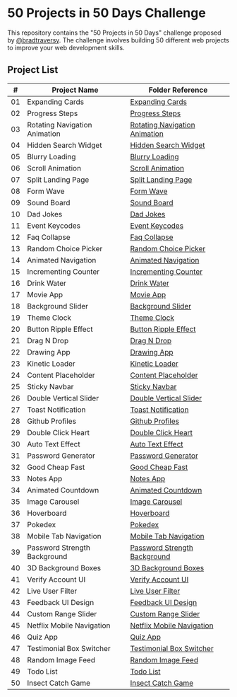 # 50 Projects in 50 Days Challenge

This repository contains the "50 Projects in 50 Days" challenge proposed by [@bradtraversy](https://github.com/bradtraversy). The challenge involves building 50 different web projects to improve your web development skills.

## Project List

| #   | Project Name                   | Folder Reference         |
| --- | ------------------------------ | ------------------------ |
| 01  | Expanding Cards                | [Expanding Cards](expanding-cards) |
| 02  | Progress Steps                 | [Progress Steps]() |
| 03  | Rotating Navigation Animation  | [Rotating Navigation Animation]() |
| 04  | Hidden Search Widget           | [Hidden Search Widget]() |
| 05  | Blurry Loading                 | [Blurry Loading]() |
| 06  | Scroll Animation               | [Scroll Animation]() |
| 07  | Split Landing Page             | [Split Landing Page]() |
| 08  | Form Wave                      | [Form Wave]() |
| 09  | Sound Board                    | [Sound Board]() |
| 10  | Dad Jokes                      | [Dad Jokes]() |
| 11  | Event Keycodes                 | [Event Keycodes]() |
| 12  | Faq Collapse                   | [Faq Collapse]() |
| 13  | Random Choice Picker           | [Random Choice Picker]() |
| 14  | Animated Navigation            | [Animated Navigation]() |
| 15  | Incrementing Counter           | [Incrementing Counter]() |
| 16  | Drink Water                    | [Drink Water]() |
| 17  | Movie App                      | [Movie App]() |
| 18  | Background Slider              | [Background Slider]() |
| 19  | Theme Clock                    | [Theme Clock]() |
| 20  | Button Ripple Effect           | [Button Ripple Effect]() |
| 21  | Drag N Drop                    | [Drag N Drop]() |
| 22  | Drawing App                    | [Drawing App]() |
| 23  | Kinetic Loader                 | [Kinetic Loader]() |
| 24  | Content Placeholder            | [Content Placeholder]() |
| 25  | Sticky Navbar                  | [Sticky Navbar]() |
| 26  | Double Vertical Slider         | [Double Vertical Slider]() |
| 27  | Toast Notification             | [Toast Notification]() |
| 28  | Github Profiles                | [Github Profiles]() |
| 29  | Double Click Heart             | [Double Click Heart]() |
| 30  | Auto Text Effect               | [Auto Text Effect]() |
| 31  | Password Generator             | [Password Generator](31-password-generator) |
| 32  | Good Cheap Fast                | [Good Cheap Fast](32-good-cheap-fast) |
| 33  | Notes App                      | [Notes App](33-notes-app) |
| 34  | Animated Countdown             | [Animated Countdown](34-animated-countdown) |
| 35  | Image Carousel                 | [Image Carousel](35-image-carousel) |
| 36  | Hoverboard                     | [Hoverboard](36-hoverboard) |
| 37  | Pokedex                        | [Pokedex](37-pokedex) |
| 38  | Mobile Tab Navigation          | [Mobile Tab Navigation](38-mobile-tab-navigation) |
| 39  | Password Strength Background   | [Password Strength Background](39-password-strength-background) |
| 40  | 3D Background Boxes            | [3D Background Boxes](40-3d-background-boxes) |
| 41  | Verify Account UI              | [Verify Account UI](41-verify-account-ui) |
| 42  | Live User Filter               | [Live User Filter]() |
| 43  | Feedback UI Design             | [Feedback UI Design]() |
| 44  | Custom Range Slider            | [Custom Range Slider]() |
| 45  | Netflix Mobile Navigation      | [Netflix Mobile Navigation]() |
| 46  | Quiz App                       | [Quiz App]() |
| 47  | Testimonial Box Switcher       | [Testimonial Box Switcher]() |
| 48  | Random Image Feed              | [Random Image Feed]() |
| 49  | Todo List                      | [Todo List]() |
| 50  | Insect Catch Game              | [Insect Catch Game]() |
